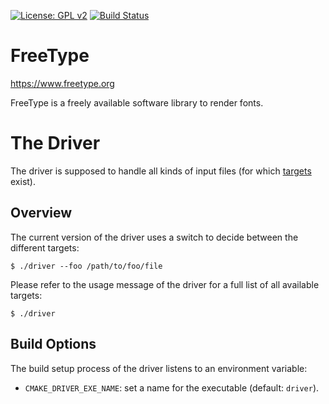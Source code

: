 [![License: GPL v2](https://img.shields.io/badge/License-GPL%20v2-blue.svg)](https://www.gnu.org/licenses/old-licenses/gpl-2.0.en.html)
[![Build Status](https://travis-ci.com/freetype/freetype2-testing.svg?branch=master)](https://travis-ci.com/freetype/freetype2-testing)

# FreeType

https://www.freetype.org

FreeType is a freely available software library to render fonts.

# The Driver

The driver is supposed to handle all kinds of input files (for which
[targets](/fuzzing/src/targets) exist).

## Overview

The current version of the driver uses a switch to decide between the
different targets:

```
$ ./driver --foo /path/to/foo/file
```

Please refer to the usage message of the driver for a full list of all
available targets:

```
$ ./driver
```

## Build Options

The build setup process of the driver listens to an environment variable:

- `CMAKE_DRIVER_EXE_NAME`:  set a name for the executable (default: `driver`).
